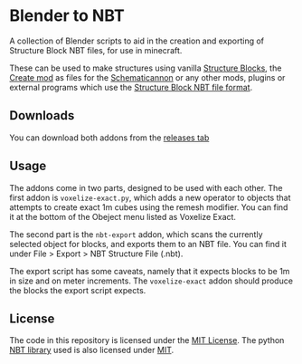 # Blender to NBT
A collection of Blender scripts to aid in the creation and exporting of Structure Block NBT files, for use in minecraft. 

These can be used to make structures using vanilla [Structure Blocks](https://minecraft.fandom.com/wiki/Structure_Block), the [Create mod](https://www.curseforge.com/minecraft/mc-mods/create) as files for the [Schematicannon](https://create.fandom.com/wiki/Schematicannon) or any other mods, plugins or external programs which use the [Structure Block NBT file format](https://minecraft.fandom.com/wiki/Structure_Block_file_format).

## Downloads

You can download both addons from the [releases tab](https://github.com/underscoren/blender-to-nbt/releases)

## Usage

The addons come in two parts, designed to be used with each other. The first addon is `voxelize-exact.py`, which adds a new operator to objects that attempts to create exact 1m cubes using the remesh modifier. You can find it at the bottom of the Obeject menu listed as Voxelize Exact.

The second part is the `nbt-export` addon, which scans the currently selected object for blocks, and exports them to an NBT file. You can find it under File > Export > NBT Structure File (.nbt).

The export script has some caveats, namely that it expects blocks to be 1m in size and on meter increments. The `voxelize-exact` addon should produce the blocks the export script expects.

## License

The code in this repository is licensed under the [MIT License](LICENSE.md). The python [NBT library](https://github.com/twoolie/NBT) used is also licensed under [MIT](nbt-export/nbt/LICENSE.txt).